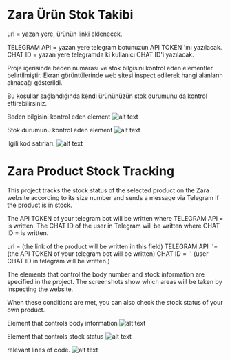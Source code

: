 # Zara Ürün Stok Takibi

url = yazan yere, ürünün linki eklenecek.

TELEGRAM API = yazan yere telegram botunuzun API TOKEN 'ını yazılacak.
CHAT ID = yazan yere telegramda ki kullanıcı CHAT ID'i yazılacak.

Proje içerisinde beden numarası ve stok bilgisini kontrol eden elementler belirtilmiştir. 
Ekran görüntülerinde web sitesi inspect edilerek hangi alanların alınacağı gösterildi.

Bu koşullar sağlandığında kendi ürününüzün stok durumunu da kontrol ettirebilirsiniz.

Beden bilgisini kontrol eden element
![alt text](https://img001.prntscr.com/file/img001/uGXfan5USe6tLtOQR6fUqw.png)

Stok durumunu kontrol eden element
![alt text](https://img001.prntscr.com/file/img001/v4jh-28fRV22Nvy5Olyl6A.png)

ilgili kod satırları.
![alt text](https://img001.prntscr.com/file/img001/28bn9LaYRveER-Zy88rSrQ.png)






# Zara Product Stock Tracking 
This project tracks the stock status of the selected product on the Zara website according to its size number and sends a message via Telegram if the product is in stock.

The API TOKEN of your telegram bot will be written where TELEGRAM API = is written. The CHAT ID of the user in Telegram will be written where CHAT ID = is written.

url = (the link of the product will be written in this field)
TELEGRAM API ''= (the API TOKEN of your telegram bot will be written)
CHAT ID = '' (user CHAT ID in telegram will be written.)

The elements that control the body number and stock information are specified in the project.
The screenshots show which areas will be taken by inspecting the website.

When these conditions are met, you can also check the stock status of your own product.

Element that controls body information
![alt text](https://img001.prntscr.com/file/img001/uGXfan5USe6tLtOQR6fUqw.png)

Element that controls stock status
![alt text](https://img001.prntscr.com/file/img001/v4jh-28fRV22Nvy5Olyl6A.png)

relevant lines of code.
![alt text](https://img001.prntscr.com/file/img001/28bn9LaYRveER-Zy88rSrQ.png)
